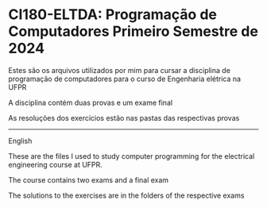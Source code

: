 # CI180-ELTDA: Programação de Computadores Primeiro Semestre de 2024

Estes são os arquivos utilizados por mim para cursar a disciplina de programação de computadores para o curso de Engenharia elétrica na UFPR

A disciplina contém duas provas e um exame final

As resoluções dos exercícios estão nas pastas das respectivas provas

---

English

These are the files I used to study computer programming for the electrical engineering course at UFPR.

The course contains two exams and a final exam

The solutions to the exercises are in the folders of the respective exams
